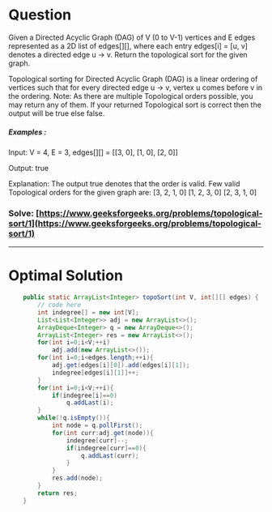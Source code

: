 # Question  

Given a Directed Acyclic Graph (DAG) of V (0 to V-1) vertices and E edges represented as a 2D list of edges[][], where each entry edges[i] = [u, v] denotes a directed edge u -> v. Return the topological sort for the given graph.

Topological sorting for Directed Acyclic Graph (DAG) is a linear ordering of vertices such that for every directed edge u -> v, vertex u comes before v in the ordering.
Note: As there are multiple Topological orders possible, you may return any of them. If your returned Topological sort is correct then the output will be true else false.



##### Examples :

Input: V = 4, E = 3, edges[][] = [[3, 0], [1, 0], [2, 0]]

Output: true

Explanation: The output true denotes that the order is valid. Few valid Topological orders for the given graph are:
[3, 2, 1, 0]
[1, 2, 3, 0]
[2, 3, 1, 0]




### Solve: [https://www.geeksforgeeks.org/problems/topological-sort/1](https://www.geeksforgeeks.org/problems/topological-sort/1)

*** 

# Optimal Solution 

``` java
    public static ArrayList<Integer> topoSort(int V, int[][] edges) {
        // code here
        int indegree[] = new int[V];
        List<List<Integer>> adj = new ArrayList<>();
        ArrayDeque<Integer> q = new ArrayDeque<>();
        ArrayList<Integer> res = new ArrayList<>();
        for(int i=0;i<V;++i)
            adj.add(new ArrayList<>());
        for(int i=0;i<edges.length;++i){
            adj.get(edges[i][0]).add(edges[i][1]);
            indegree[edges[i][1]]++;
        }
        for(int i=0;i<V;++i){
            if(indegree[i]==0)
                q.addLast(i);
        }
        while(!q.isEmpty()){
            int node = q.pollFirst();
            for(int curr:adj.get(node)){
                indegree[curr]--;
                if(indegree[curr]==0){
                    q.addLast(curr);
                }
            }
            res.add(node);
        }
        return res;
    }
```